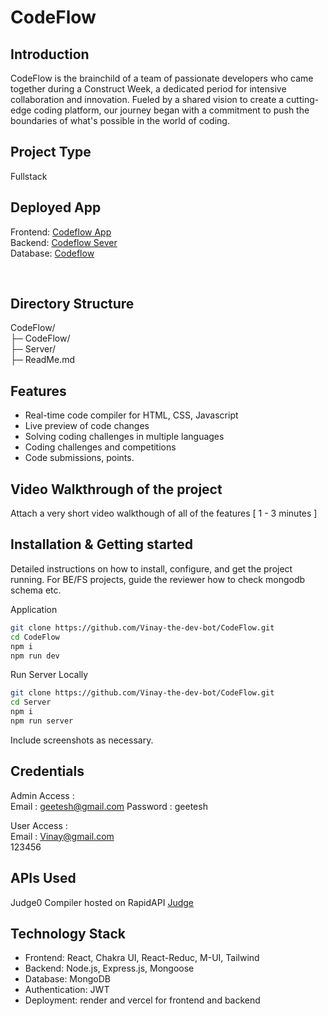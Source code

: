 # CodeFlow

## Introduction
CodeFlow is the brainchild of a team of passionate developers who came together during a Construct Week, a dedicated period for intensive collaboration and innovation. Fueled by a shared vision to create a cutting-edge  coding platform, our journey began with a commitment to push the boundaries of what's possible in the world of coding.

## Project Type
 Fullstack

## Deployed App
 Frontend: <a href="https://codeflow-cdf.netlify.app/"  target="_blank" > Codeflow App </a>
<br/>
Backend:  <a href="https://codeflow-174q.onrender.com/"  target="_blank" > Codeflow Sever </a> 
<br/>
Database:  <a href="https://github.com/Vinay-the-dev-bot/CodeFlow/"  target="_blank" > Codeflow </a> 
<br/>

<br/>

## Directory Structure
CodeFlow/
<br>
├─ CodeFlow/
<br>
├─ Server/
<br>
├─ ReadMe.md
 

## Features

- Real-time code compiler for HTML, CSS, Javascript
- Live preview of code changes
- Solving coding challenges in multiple languages
- Coding challenges and competitions
- Code submissions, points.


## Video Walkthrough of the project
Attach a very short video walkthough of all of the features [ 1 - 3 minutes ]



## Installation & Getting started
Detailed instructions on how to install, configure, and get the project running. For BE/FS projects, guide the reviewer how to check mongodb schema etc.

Application
```bash
git clone https://github.com/Vinay-the-dev-bot/CodeFlow.git
cd CodeFlow
npm i
npm run dev
```

Run Server Locally
```bash
git clone https://github.com/Vinay-the-dev-bot/CodeFlow.git
cd Server
npm i
npm run server
``` 

Include screenshots as necessary.

## Credentials
Admin Access :
<br/>
Email : geetesh@gmail.com
Password : geetesh

User Access : 
<br/>
Email : Vinay@gmail.com
<br/>
123456

## APIs Used
Judge0 Compiler hosted on RapidAPI <a href="https://rapidapi.com/judge0-official/api/judge0-ce" target="_blank">Judge</a>
 
## Technology Stack
- Frontend: React, Chakra UI, React-Reduc, M-UI, Tailwind
- Backend: Node.js, Express.js, Mongoose
- Database: MongoDB
- Authentication: JWT
- Deployment: render and vercel for frontend and backend
